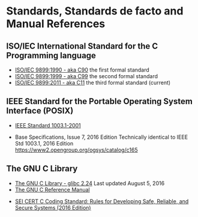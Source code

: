 # Standards, Standards de facto and Manual References

## ISO/IEC International Standard for the C Programming language

- [ISO/IEC 9899:1990 - aka C90](http://www.) the first formal standard
- [ISO/IEC 9899:1999 - aka C99](http://www.) the second formal standard
- [ISO/IEC 9899:2011 - aka C11](http://www.) the third formal standard (current)


## IEEE Standard for the Portable Operating System Interface (POSIX)
- [IEEE Standard 1003.1-2001](http://www.)

* Base Specifications, Issue 7, 2016 Edition
  Technically identical to IEEE Std 1003.1, 2016 Edition
  https://www2.opengroup.org/ogsys/catalog/c165

## The GNU C Library

- [The GNU C Library - glibc 2.24](https://www.gnu.org/software/libc/manual/) Last updated August 5, 2016
- [The GNU C Reference Manual](http://www.)


* [SEI CERT C Coding Standard: Rules for Developing Safe, Reliable, and Secure Systems (2016 Edition)](https://www.cert.org/secure-coding/products-services/secure-coding-download.cfm)

